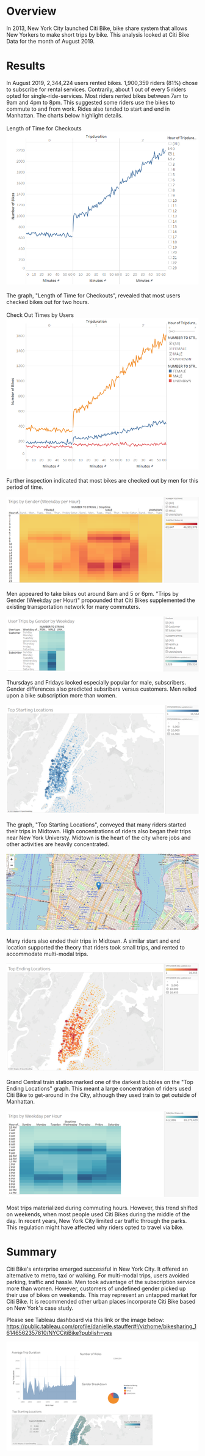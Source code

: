 # Overview
In 2013, New York City launched Citi Bike, bike share system that allows New Yorkers to make short trips by bike. This analysis looked at Citi Bike Data for the month of August 2019.
# Results
In August 2019, 2,344,224 users rented bikes. 1,900,359 riders (81%) chose to subscribe for rental services. Contrarily, about 1 out of every 5 riders opted for single-ride-services. Most riders rented bikes between 7am to 9am and 4pm to 8pm. This suggested some riders use the bikes to commute to and from work. Rides also tended to start and end in Manhattan. The charts below highlight details.
\
\
Length of Time for Checkouts
!["Length_of_Time_for_Checkouts.PNG"](https://github.com/dagibbins186/bikesharing/blob/main/biksharing/Challenge%20Images/Length_of_Time_for_Checkouts.PNG)
\
\
The graph, "Length of Time for Checkouts", revealed that most users checked bikes out for two hours. 
\
\
Check Out Times by Users
!["Check-Out_Times_by_Users"](https://github.com/dagibbins186/bikesharing/blob/main/biksharing/Challenge%20Images/Check-Out_Times_by_Users.PNG)
\
\
Further inspection indicated that most bikes are checked out by men for this period of time.
\
\
!["Trips_by_Gender_Weekday_per_Hour.PNG"](https://github.com/dagibbins186/bikesharing/blob/main/biksharing/Challenge%20Images/Trips_by_Gender_Weekday_per_Hour.PNG)
\
\
Men appeared to take bikes out around 8am and 5 or 6pm. "Trips by Gender (Weekday per Hour)" propounded that Citi Bikes supplemented the existing transportation network for many commuters. 
\
\
!["User_Trips-by_Gender_by_Weekday.PNG"](https://github.com/dagibbins186/bikesharing/blob/main/biksharing/Challenge%20Images/User_Trips-by_Gender_by_Weekday.PNG)
\
\
Thursdays and Fridays looked especially popular for male, subscribers. Gender differences also predicted subsribers versus customers. Men relied upon a bike subscription more than women.
\
\
!["Top_Starting_Locations.PNG"](https://github.com/dagibbins186/bikesharing/blob/main/biksharing/Challenge%20Images/Top_Starting_Locations.PNG)
\
\
The graph, "Top Starting Locations", conveyed that many riders started their trips in Midtown. High concentrations of riders also began their trips near New York Universty. Midtown is the heart of the city where jobs and other activities are heavily concentrated.
\
\
!["Starting_Locations_Map_2.PNG"](https://github.com/dagibbins186/bikesharing/blob/main/biksharing/Challenge%20Images/Starting_Locations_Map_2.PNG)
\
\
Many riders also ended their trips in Midtown. A similar start and end location supported the theory that riders took small trips, and rented to accommodate multi-modal trips. 
\
\
!["Top_Ending_Locations.PNG"](https://github.com/dagibbins186/bikesharing/blob/main/biksharing/Challenge%20Images/Top_Ending_Locations.PNG)
\
\
Grand Central train station marked one of the darkest bubbles on the "Top Ending Locations" graph. This meant a large concentration of riders used Citi Bike to get-around in the City, although they used train to get outside of Manhattan.
\
\
!["Trips_By_Weekday_per_Hour"](https://github.com/dagibbins186/bikesharing/blob/main/biksharing/Challenge%20Images/Trips_By_Weekday_per_Hour.PNG)
\
\
Most trips materialized during commuting hours. However, this trend shifted on weekends, when most people used Citi Bikes during the middle of the day. In recent years, New York City limited car traffic through the parks. This regulation might have affected why riders opted to travel via bike.
# Summary
Citi Bike's enterprise emerged successful in New York City. It offered an alternative to metro, taxi or walking. For multi-modal trips, users avoided parking, traffic and hassle. Men took advantage of the subscription service more than women. However, customers of undefined gender picked up their use of bikes on weekends. This may represent an untapped market for Citi Bike. It is recommended other urban places incorporate Citi Bike based on New York's case study.

Please see Tableau dashboard via this link or the image below: https://public.tableau.com/profile/danielle.stauffer#!/vizhome/bikesharing_16146562357810/NYCCitiBike?publish=yes


!["NYC%20Citi%20Bike.png"](https://github.com/dagibbins186/bikesharing/blob/main/biksharing/Challenge%20Images/NYC%20Citi%20Bike.png)
